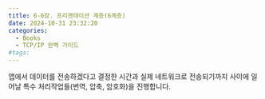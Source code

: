 ```yaml
---
title: 6-6장. 프리젠테이션 계층(6계층)
date: 2024-10-31 23:32:20
categories:
  - Books
  - TCP/IP 완벽 가이드
#tags:
---
```

앱에서 데이터를 전송하겠다고 결정한 시간과 실제 네트워크로 전송되기까지 사이에 일어날 특수 처리작업들(번역, 압축, 암호화)을 진행합니다.
